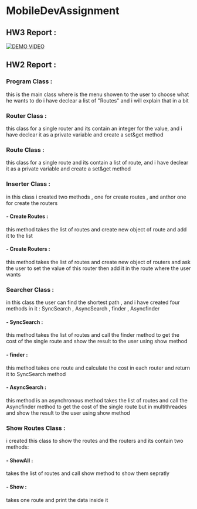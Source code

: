 # MobileDevAssignment

## HW3 Report : 
[![DEMO VIDEO](https://img.youtube.com/vi/2KgSkFTRjdY/0.jpg)](https://www.youtube.com/watch?v=I2BD2XqfJi4)
## HW2 Report : 
### Program Class :
this is the main class where is the menu showen to the user to choose what he wants to do
i have declear a list of "Routes" and i will explain that in a bit

### Router Class :
this class for a single router and its contain an integer for the value, 
and i have declear it as a private variable and create a set&get method

### Route Class :
this class for a single route and its contain a list of route,
and i have declear it as a private variable and create a set&get method

### Inserter Class : 
in this class i created two methods , one for create routes , and anthor one for create the routers 
#### - Create Routes :
this method takes the list of routes and create new object of route and add it to the list
#### - Create Routers : 
this method takes the list of routes and create new object of routers and ask the user to set the value of this router then add it in the route where the user wants

### Searcher Class :
in this class the user can find the shortest path , and i have created four methods in it : SyncSearch , AsyncSearch , finder , Asyncfinder 
#### - SyncSearch : 
this method takes the list of routes and call the finder method to get the cost of the single route and show the result to the user using show method
#### - finder :
this method takes one route and calculate the cost in each router and return it to SyncSearch method 
#### - AsyncSearch :
this method is an asynchronous method takes the list of routes and call the Asyncfinder method to get the cost of the single route but in multithreades and show the result to the user using show method

### Show Routes Class :
i created this class to show the routes and the routers and its contain two methods:
#### - ShowAll : 
takes the list of routes and call show method to show them sepratly 
#### - Show :
takes one route and print the data inside it
